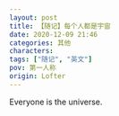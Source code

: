 ```yaml
---
layout: post
title: 【随记】每个人都是宇宙
date: 2020-12-09 21:46
categories: 其他
characters: 
tags: ["随记", "英文"]
pov: 第一人称
origin: Lofter
---
```


Everyone is the universe.
